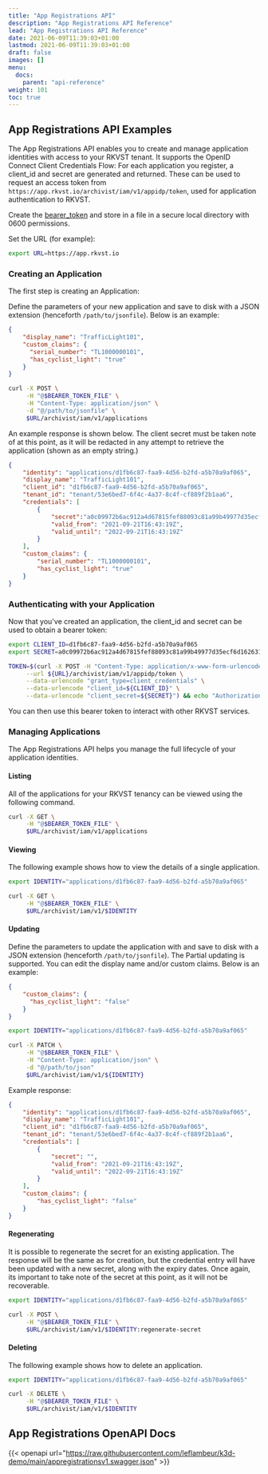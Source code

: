 ```yaml
---
title: "App Registrations API"
description: "App Registrations API Reference"
lead: "App Registrations API Reference"
date: 2021-06-09T11:39:03+01:00
lastmod: 2021-06-09T11:39:03+01:00
draft: false
images: []
menu: 
  docs:
    parent: "api-reference"
weight: 101
toc: true
---
```


## App Registrations API Examples
The App Registrations API enables you to create and manage application identities with access to your RKVST tenant. It supports the OpenID Connect Client Credentials Flow: For each application you register, a client_id and secret are generated and returned. These can be used to request an access token from `https://app.rkvst.io/archivist/iam/v1/appidp/token`, used for application authentication to RKVST.

Create the [bearer_token](../../setup-and-administration/getting-access-tokens-using-client-secret) and store in a file in a secure local directory with 0600 permissions.

Set the URL (for example):

```bash
export URL=https://app.rkvst.io 
```


### Creating an Application
The first step is creating an Application:

Define the parameters of your new application and save to disk with a JSON extension (henceforth `/path/to/jsonfile`). Below is an example:

```json
{
    "display_name": "TrafficLight101",
    "custom_claims": {
      "serial_number": "TL1000000101",
      "has_cyclist_light": "true"
    }
}
```

```bash
curl -X POST \
     -H "@$BEARER_TOKEN_FILE" \
     -H "Content-Type: application/json" \
     -d "@/path/to/jsonfile" \
     $URL/archivist/iam/v1/applications
```

An example response is shown below. The client secret must be taken note of at this point, as it will be redacted in any attempt
to retrieve the application (shown as an empty string.)

```json
{
    "identity": "applications/d1fb6c87-faa9-4d56-b2fd-a5b70a9af065",
    "display_name": "TrafficLight101",
    "client_id": "d1fb6c87-faa9-4d56-b2fd-a5b70a9af065",
    "tenant_id": "tenant/53e6bed7-6f4c-4a37-8c4f-cf889f2b1aa6",
    "credentials": [
        {
            "secret":"a0c09972b6ac912a4d67815fef88093c81a99b49977d35ecf6d162631aa29173",
            "valid_from": "2021-09-21T16:43:19Z",
            "valid_until": "2022-09-21T16:43:19Z"
        }
    ],
    "custom_claims": {
        "serial_number": "TL1000000101",
        "has_cyclist_light": "true"
    }
}
```

### Authenticating with your Application
Now that you've created an application, the client_id and secret can be used to obtain a bearer token:

```bash
export CLIENT_ID=d1fb6c87-faa9-4d56-b2fd-a5b70a9af065
export SECRET=a0c09972b6ac912a4d67815fef88093c81a99b49977d35ecf6d162631aa29173

TOKEN=$(curl -X POST -H "Content-Type: application/x-www-form-urlencoded" \
     --url ${URL}/archivist/iam/v1/appidp/token \
     --data-urlencode "grant_type=client_credentials" \
     --data-urlencode "client_id=${CLIENT_ID}" \
     --data-urlencode "client_secret=${SECRET}") && echo "Authorization: Bearer ${TOKEN}" > app-id.jwt
```

You can then use this bearer token to interact with other RKVST services.

### Managing Applications
The App Registrations API helps you manage the full lifecycle of your application identities.

#### Listing
All of the applications for your RKVST tenancy can be viewed using the following command.

```bash
curl -X GET \
     -H "@$BEARER_TOKEN_FILE" \
     $URL/archivist/iam/v1/applications
```

#### Viewing
The following example shows how to view the details of a single application.

```bash
export IDENTITY="applications/d1fb6c87-faa9-4d56-b2fd-a5b70a9af065"

curl -X GET \
     -H "@$BEARER_TOKEN_FILE" \
     $URL/archivist/iam/v1/$IDENTITY
```
#### Updating
Define the parameters to update the application with and save to disk with a JSON extension (henceforth `/path/to/jsonfile`). The Partial updating is supported. You can edit the display name and/or custom claims. Below is an example:

```json
{
    "custom_claims": {
      "has_cyclist_light": "false"
    }
}
```

```bash
export IDENTITY="applications/d1fb6c87-faa9-4d56-b2fd-a5b70a9af065"

curl -X PATCH \
     -H "@$BEARER_TOKEN_FILE" \
     -H "Content-Type: application/json" \
     -d "@/path/to/json"
     $URL/archivist/iam/v1/${IDENTITY}
```

Example response:
```json
{
    "identity": "applications/d1fb6c87-faa9-4d56-b2fd-a5b70a9af065",
    "display_name": "TrafficLight101",
    "client_id": "d1fb6c87-faa9-4d56-b2fd-a5b70a9af065",
    "tenant_id": "tenant/53e6bed7-6f4c-4a37-8c4f-cf889f2b1aa6",
    "credentials": [
        {
            "secret": "",
            "valid_from": "2021-09-21T16:43:19Z",
            "valid_until": "2022-09-21T16:43:19Z"
        }
    ],
    "custom_claims": {
        "has_cyclist_light": "false"
    }
}
```
#### Regenerating
It is possible to regenerate the secret for an existing application. The response will be the same as for creation, but the credential entry will have been updated with a new secret, along with the expiry dates. Once again, its important to take note of the secret at this point, as it will not be recoverable.

```bash
export IDENTITY="applications/d1fb6c87-faa9-4d56-b2fd-a5b70a9af065"

curl -X POST \
     -H "@$BEARER_TOKEN_FILE" \
     $URL/archivist/iam/v1/$IDENTITY:regenerate-secret
```
#### Deleting
The following example shows how to delete an application.

```bash
export IDENTITY="applications/d1fb6c87-faa9-4d56-b2fd-a5b70a9af065"

curl -X DELETE \
     -H "@$BEARER_TOKEN_FILE" \
     $URL/archivist/iam/v1/$IDENTITY
```


## App Registrations OpenAPI Docs

{{< openapi url="https://raw.githubusercontent.com/leflambeur/k3d-demo/main/appregistrationsv1.swagger.json" >}}
